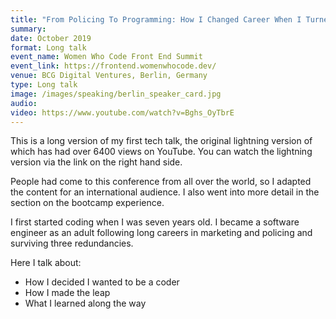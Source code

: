 ```yaml
---
title: "From Policing To Programming: How I Changed Career When I Turned 40"
summary: 
date: October 2019
format: Long talk
event_name: Women Who Code Front End Summit
event_link: https://frontend.womenwhocode.dev/
venue: BCG Digital Ventures, Berlin, Germany
type: Long talk
image: /images/speaking/berlin_speaker_card.jpg
audio: 
video: https://www.youtube.com/watch?v=Bghs_OyTbrE
---
```


This is a long version of my first tech talk, the original lightning version of which has had over 6400 views on YouTube.  You can watch the lightning version via the link on the right hand side.

People had come to this conference from all over the world, so I adapted the content for an international audience.  I also went into more detail in the section on the bootcamp experience.

I first started coding when I was seven years old.  I became a software engineer as an adult following long careers in marketing and policing and surviving three redundancies.

Here I talk about:

* How I decided I wanted to be a coder
* How I made the leap
* What I learned along the way
